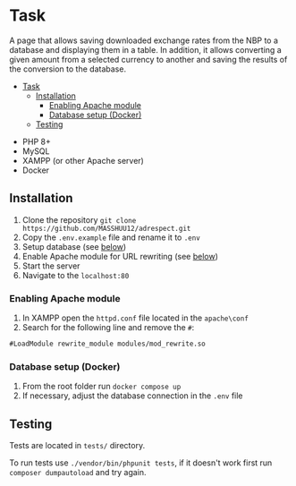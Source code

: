 # Task

A page that allows saving downloaded exchange rates from the NBP to a database and displaying them in a table.
In addition, it allows converting a given amount from a selected currency to another and saving the results of the conversion to the database.

<!-- TOC -->
* [Task](#task)
  * [Installation](#installation)
      * [Enabling Apache module](#enabling-apache-module)
      * [Database setup (Docker)](#database-setup-docker)
  * [Testing](#testing)
<!-- TOC -->

* PHP 8+
* MySQL
* XAMPP (or other Apache server)
* Docker

## Installation

1. Clone the repository `git clone https://github.com/MASSHUU12/adrespect.git`
2. Copy the `.env.example` file and rename it to `.env`
3. Setup database (see [below](#database-setup-docker))
4. Enable Apache module for URL rewriting (see [below](#enabling-apache-module))
5. Start the server
6. Navigate to the `localhost:80`

### Enabling Apache module

1. In XAMPP open the `httpd.conf` file located in the `apache\conf`
2. Search for the following line and remove the `#`:

```txt
#LoadModule rewrite_module modules/mod_rewrite.so
```

### Database setup (Docker)

1. From the root folder run `docker compose up`
2. If necessary, adjust the database connection in the `.env` file

## Testing

Tests are located in `tests/` directory.

To run tests use `./vendor/bin/phpunit tests`, if it doesn't work first run `composer dumpautoload` and try again.
